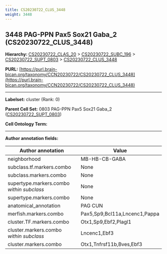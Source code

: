 ```yaml
---
title: CS20230722_CLUS_3448
weight: 3448
---
```

## 3448 PAG-PPN Pax5 Sox21 Gaba_2 (CS20230722_CLUS_3448)
<b>Hierarchy: </b>
[CS20230722_CLAS_20](../CS20230722_CLAS_20) >
[CS20230722_SUBC_196](../CS20230722_SUBC_196) >
[CS20230722_SUPT_0803](../CS20230722_SUPT_0803) >
[CS20230722_CLUS_3448](../CS20230722_CLUS_3448)

**PURL:** [https://purl.brain-bican.org/taxonomy/CCN20230722/CS20230722_CLUS_3448](https://purl.brain-bican.org/taxonomy/CCN20230722/CS20230722_CLUS_3448)

---


**Labelset:** cluster (Rank: 0)

**Parent Cell Set:** 0803 PAG-PPN Pax5 Sox21 Gaba_2 ([CS20230722_SUPT_0803](../CS20230722_SUPT_0803))



**Cell Ontology Term:** 

[MARKER GENES.]: #


---

[TRANSFERRED ANNOTATIONS.]: #


[AUTHOR ANNOTATION FIELDS.]: #


**Author annotation fields:**

| Author annotation | Value |
|-------------------|-------|
|neighborhood|MB-HB-CB-GABA|
|subclass.tf.markers.combo|None|
|subclass.markers.combo|None|
|supertype.markers.combo _within subclass_|None|
|supertype.markers.combo|None|
|anatomical_annotation|PAG CUN|
|merfish.markers.combo|Pax5,Sp9,Bcl11a,Lncenc1,Pappa|
|cluster.TF.markers.combo|Otx1,Sp9,Ebf2,Plagl1|
|cluster.markers.combo _within subclass_|Lncenc1,Ebf3|
|cluster.markers.combo|Otx1,Tnfrsf11b,Bves,Ebf3|
